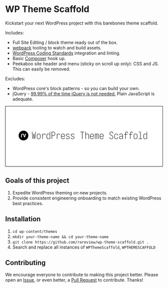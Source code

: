 <style>
img {
	border: 1px solid #000;
	object-fit: cover;
	height: 192px;
	width: 100%;
}
</style>

# WP Theme Scaffold

Kickstart your next WordPress project with this barebones theme scaffold.

Includes:

* Full Site Editing / block theme ready out of the box.
* [webpack](https://webpack.js.org/) tooling to watch and build assets.
* [WordPress Coding Standards](https://developer.wordpress.org/coding-standards/wordpress-coding-standards/) integration and linting.
* Basic [Composer](https://getcomposer.org/) hook up.
* Peekaboo site header and menu (sticky on scroll up only): CSS and JS. This can easily be removed.

Excludes:

* WordPress core's block patterns - so you can build your own.
* jQuery - [99.99% of the time jQuery is not needed.](https://make.wordpress.org/themes/2021/10/04/the-performance-impact-of-using-jquery-in-wordpress-themes/) Plain JavaScript is adequate.

![Screenshot for WP Theme Scaffold WordPress theme](./screenshot.png)

## Goals of this project

1. Expedite WordPress theming on new projects.
2. Provide consistent engineering onboarding to match existing WordPress best practices.

## Installation

1. `cd wp-content/themes`
2. `mkdir your-theme-name && cd your-theme-name`
3. `git clone https://github.com/rareview/wp-theme-scaffold.git .`
4. Search and replace all instances of `WPThemeScaffold`, `WPTHEMESCAFFOLD`

## Contributing

We encourage everyone to contribute to making this project better. Please open an [Issue](https://github.com/rareview/wp-theme-scaffold/issues/new/choose), or even better, a [Pull Request](https://github.com/rareview/wp-theme-scaffold/pulls) to contribute. Thanks!
